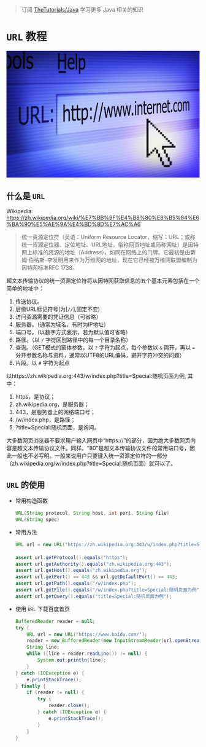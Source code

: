 > 订阅 [TheTutorials/Java](https://github.com/TheTutorials/Java) 学习更多 Java 相关的知识

# `URL` 教程

![URL](../images/url.jpg)

## 什么是 `URL`
Wikipedia: https://zh.wikipedia.org/wiki/%E7%BB%9F%E4%B8%80%E8%B5%84%E6%BA%90%E5%AE%9A%E4%BD%8D%E7%AC%A6
> 统一资源定位符（英语：Uniform Resource Locator，缩写：URL；或称统一资源定位器、定位地址、URL地址，俗称网页地址或简称网址）是因特网上标准的资源的地址（Address），如同在网络上的门牌。它最初是由蒂姆·伯纳斯-李发明用来作为万维网的地址，现在它已经被万维网联盟编制为因特网标准RFC 1738。

超文本传输协议的统一资源定位符将从因特网获取信息的五个基本元素包括在一个简单的地址中：

1. 传送协议。
2. 层级URL标记符号(为[`//`],固定不变)
3. 访问资源需要的凭证信息（可省略）
4. 服务器。（通常为域名，有时为IP地址）
5. 端口号。（以数字方式表示，若为默认值可省略）
6. 路径。（以 `/` 字符区别路径中的每一个目录名称）
7. 查询。（GET模式的窗体参数，以 `?` 字符为起点，每个参数以 `&` 隔开，再以 `=` 分开参数名称与资料，通常以UTF8的URL编码，避开字符冲突的问题）
8. 片段。以 `#` 字符为起点

以https://zh.wikipedia.org:443/w/index.php?title=Special:随机页面为例, 其中：

1. https，是协议；
2. zh.wikipedia.org，是服务器；
3. 443，是服务器上的网络端口号；
4. /w/index.php，是路径；
5. ?title=Special:随机页面，是询问。

大多数网页浏览器不要求用户输入网页中“https://”的部分，因为绝大多数网页内容是超文本传输协议文件。同样，“80”是超文本传输协议文件的常用端口号，因此一般也不必写明。一般来说用户只要键入统一资源定位符的一部分（zh.wikipedia.org/w/index.php?title=Special:随机页面）就可以了。


## `URL` 的使用

* 常用构造函数
    ``` java
    URL(String protocol, String host, int port, String file)
    URL(String spec)
    ```
* 常用方法
    ``` java
    URL url = new URL("https://zh.wikipedia.org:443/w/index.php?title=Special:随机页面为例");

    assert url.getProtocol().equals("https");
    assert url.getAuthority().equals("zh.wikipedia.org:443");
    assert url.getHost().equals("zh.wikipedia.org");
    assert url.getPort() == 443 && url.getDefaultPort() == 443;
    assert url.getPath().equals("/w/index.php");
    assert url.getFile().equals("/w/index.php?title=Special:随机页面为例");
    assert url.getQuery().equals("title=Special:随机页面为例");
    ```

* 使用 `URL` 下载百度首页

    ``` java
    BufferedReader reader = null;
    try {
        URL url = new URL("https://www.baidu.com/");
        reader = new BufferedReader(new InputStreamReader(url.openStream()));
        String line;
        while ((line = reader.readLine()) != null) {
            System.out.println(line);
        }
    } catch (IOException e) {
        e.printStackTrace();
    } finally {
        if (reader != null) {
            try {
                reader.close();
            } catch (IOException e) {
                e.printStackTrace();
            }
        }
    }
    ```